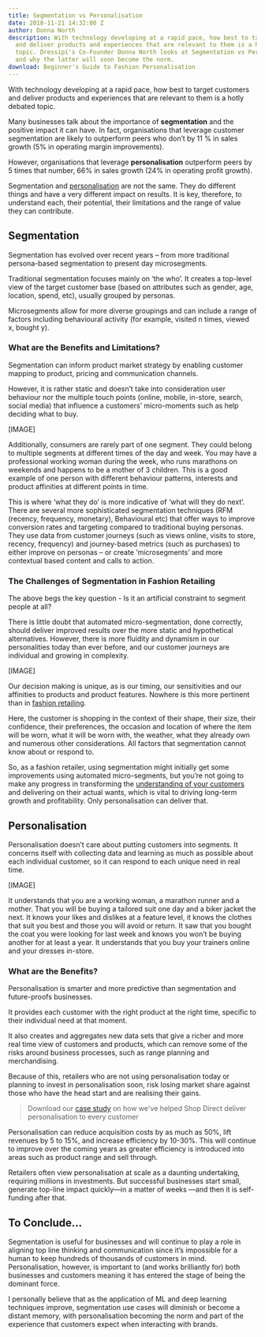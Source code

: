 ```yaml
---
title: Segmentation vs Personalisation
date: 2018-11-21 14:32:00 Z
author: Donna North
description: With technology developing at a rapid pace, how best to target customers
  and deliver products and experiences that are relevant to them is a hotly debated
  topic. Dressipi's Co-Founder Donna North looks at Segmentation vs Personalisation,
  and why the latter will soon become the norm.
download: Beginner's Guide to Fashion Personalisation
---
```


With technology developing at a rapid pace, how best to target customers and deliver products and experiences that are relevant to them is a hotly debated topic.

Many businesses talk about the importance of **segmentation** and the positive impact it can have. In fact, organisations that leverage customer segmentation are likely to outperform peers who don’t by 11 % in sales growth (5% in operating margin improvements).

However, organisations that leverage **personalisation** outperform peers by 5 times that number, 66% in sales growth (24% in operating profit growth).

Segmentation and [personalisation](https://dressipi.com/downloads/five-things-every-retailer-should-know-about-personalisation-whitepaper/) are not the same. They do different things and have a very different impact on results. It is key, therefore, to understand each, their potential, their limitations and the range of value they can contribute.


## Segmentation

Segmentation has evolved over recent years – from more traditional persona-based segmentation to present day microsegments.

Traditional segmentation focuses mainly on ‘the who’. It creates a top-level view of the target customer base (based on attributes such as gender, age, location, spend, etc), usually grouped by personas.

Microsegments allow for more diverse groupings and can include a range of factors including behavioural activity (for example, visited n times, viewed x, bought y).

### What are the Benefits and Limitations?

Segmentation can inform product market strategy by enabling customer mapping to product, pricing and communication channels. 

However, it is rather static and doesn’t take into consideration user behaviour nor the multiple touch points (online, mobile, in-store, search, social media) that influence a customers’ micro-moments such as help deciding what to buy.

[IMAGE]

Additionally, consumers are rarely part of one segment. They could belong to multiple segments at different times of the day and week. You may have a professional working woman during the week, who runs marathons on weekends and happens to be a mother of 3 children. This is a good example of one person with different behaviour patterns, interests and product affinities at different points in time.

This is where ‘what they do’ is more indicative of ‘what will they do next’. There are several more sophisticated segmentation techniques (RFM (recency, frequency, monetary), Behavioural etc) that offer ways to improve conversion rates and targeting compared to traditional buying personas. They use data from customer journeys (such as views online, visits to store, recency, frequency) and journey-based metrics (such as purchases) to either improve on personas – or create ‘microsegments’ and more contextual based content and calls to action. 

### The Challenges of Segmentation in Fashion Retailing

The above begs the key question - Is it an artificial constraint to segment people at all? 

There is little doubt that automated micro-segmentation, done correctly, should deliver improved results over the more static and hypothetical alternatives. However, there is more fluidity and dynamism in our personalities today than ever before, and our customer journeys are individual and growing in complexity.

[IMAGE]

Our decision making is unique, as is our timing, our sensitivities and our affinities to products and product features. Nowhere is this more pertinent than in [fashion retailing](https://dressipi.com/blog/building-fashion-recommendation-systems/). 

Here, the customer is shopping in the context of their shape, their size, their confidence, their preferences, the occasion and location of where the item will be worn, what it will be worn with, the weather, what they already own and numerous other considerations.  All factors that segmentation cannot know about or respond to.

So, as a fashion retailer, using segmentation might initially get some improvements using automated micro-segments, but you’re not going to make any progress in transforming the [understanding of your customers](https://dressipi.com/customer-first-personalisation/) and delivering on their actual wants, which is vital to driving long-term growth and profitability.  Only personalisation can deliver that.

## Personalisation

Personalisation doesn’t care about putting customers into segments. It concerns itself with collecting data and learning as much as possible about each individual customer, so it can respond to each unique need in real time. 

[IMAGE] 

It understands that you are a working woman, a marathon runner and a mother. That you will be buying a tailored suit one day and a biker jacket the next. It knows your likes and dislikes at a feature level, it knows the clothes that suit you best and those you will avoid or return. It saw that you bought the coat you were looking for last week and knows you won’t be buying another for at least a year. It understands that you buy your trainers online and your dresses in-store.

### What are the Benefits?

Personalisation is smarter and more predictive than segmentation and future-proofs businesses. 

It provides each customer with the right product at the right time, specific to their individual need at that moment. 

It also creates and aggregates new data sets that give a richer and more real time view of customers and products, which can remove some of the risks around business processes, such as range planning and merchandising. 

Because of this, retailers who are not using personalisation today or planning to invest in personalisation soon, risk losing market share against those who have the head start and are realising their gains.

> Download our [case study](https://dressipi.com/downloads/shop-direct-case-study/) on how we've helped Shop Direct deliver personalisation to every customer 

Personalisation can reduce acquisition costs by as much as 50%, lift revenues by 5 to 15%, and increase efficiency by 10-30%. This will continue to improve over the coming years as greater efficiency is introduced into areas such as product range and sell through.

Retailers often view personalisation at scale as a daunting undertaking, requiring millions in investments. But successful businesses start small, generate top-line impact quickly—in a matter of weeks —and then it is self-funding after that.

## To Conclude...

Segmentation is useful for businesses and will continue to play a role in aligning top line thinking and communication since it’s impossible for a human to keep hundreds of thousands of customers in mind. Personalisation, however, is important to (and works brilliantly for) both businesses and customers meaning it has entered the stage of being the dominant force. 

I personally believe that as the application of ML and deep learning techniques improve, segmentation use cases will diminish or become a distant memory, with personalisation becoming the norm and part of the experience that customers expect when interacting with brands.